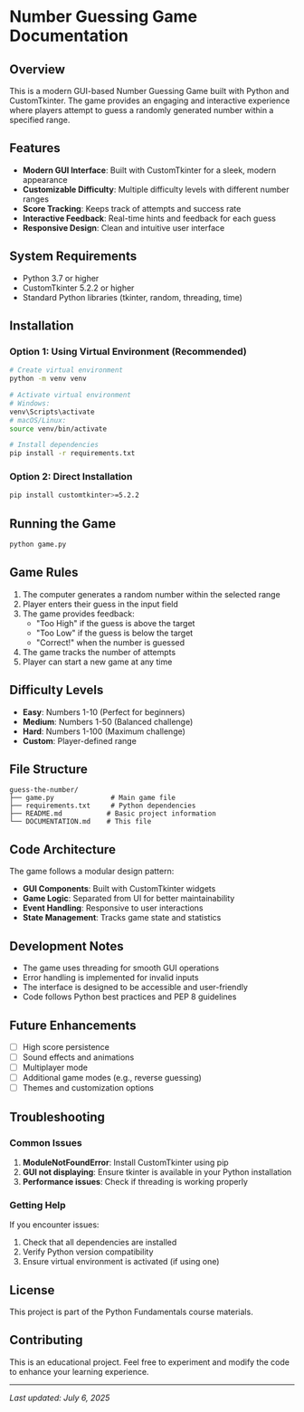 # Number Guessing Game Documentation

## Overview
This is a modern GUI-based Number Guessing Game built with Python and CustomTkinter. The game provides an engaging and interactive experience where players attempt to guess a randomly generated number within a specified range.

## Features
- **Modern GUI Interface**: Built with CustomTkinter for a sleek, modern appearance
- **Customizable Difficulty**: Multiple difficulty levels with different number ranges
- **Score Tracking**: Keeps track of attempts and success rate
- **Interactive Feedback**: Real-time hints and feedback for each guess
- **Responsive Design**: Clean and intuitive user interface

## System Requirements
- Python 3.7 or higher
- CustomTkinter 5.2.2 or higher
- Standard Python libraries (tkinter, random, threading, time)

## Installation

### Option 1: Using Virtual Environment (Recommended)
```bash
# Create virtual environment
python -m venv venv

# Activate virtual environment
# Windows:
venv\Scripts\activate
# macOS/Linux:
source venv/bin/activate

# Install dependencies
pip install -r requirements.txt
```

### Option 2: Direct Installation
```bash
pip install customtkinter>=5.2.2
```

## Running the Game
```bash
python game.py
```

## Game Rules
1. The computer generates a random number within the selected range
2. Player enters their guess in the input field
3. The game provides feedback:
   - "Too High" if the guess is above the target
   - "Too Low" if the guess is below the target
   - "Correct!" when the number is guessed
4. The game tracks the number of attempts
5. Player can start a new game at any time

## Difficulty Levels
- **Easy**: Numbers 1-10 (Perfect for beginners)
- **Medium**: Numbers 1-50 (Balanced challenge)
- **Hard**: Numbers 1-100 (Maximum challenge)
- **Custom**: Player-defined range

## File Structure
```
guess-the-number/
├── game.py              # Main game file
├── requirements.txt     # Python dependencies
├── README.md           # Basic project information
└── DOCUMENTATION.md    # This file
```

## Code Architecture
The game follows a modular design pattern:
- **GUI Components**: Built with CustomTkinter widgets
- **Game Logic**: Separated from UI for better maintainability
- **Event Handling**: Responsive to user interactions
- **State Management**: Tracks game state and statistics

## Development Notes
- The game uses threading for smooth GUI operations
- Error handling is implemented for invalid inputs
- The interface is designed to be accessible and user-friendly
- Code follows Python best practices and PEP 8 guidelines

## Future Enhancements
- [ ] High score persistence
- [ ] Sound effects and animations
- [ ] Multiplayer mode
- [ ] Additional game modes (e.g., reverse guessing)
- [ ] Themes and customization options

## Troubleshooting

### Common Issues
1. **ModuleNotFoundError**: Install CustomTkinter using pip
2. **GUI not displaying**: Ensure tkinter is available in your Python installation
3. **Performance issues**: Check if threading is working properly

### Getting Help
If you encounter issues:
1. Check that all dependencies are installed
2. Verify Python version compatibility
3. Ensure virtual environment is activated (if using one)

## License
This project is part of the Python Fundamentals course materials.

## Contributing
This is an educational project. Feel free to experiment and modify the code to enhance your learning experience.

---
*Last updated: July 6, 2025*

